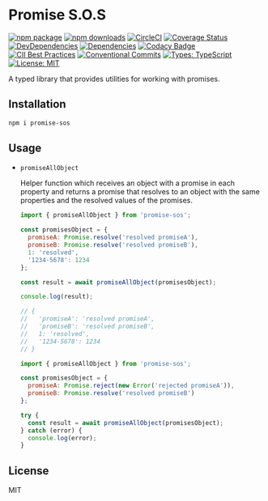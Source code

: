 # Promise S.O.S

[![npm package](https://img.shields.io/npm/v/promise-sos/latest.svg)](https://www.npmjs.com/package/promise-sos)
[![npm downloads](https://img.shields.io/npm/dm/promise-sos.svg)](https://www.npmjs.com/package/promise-sos)
[![CircleCI](https://img.shields.io/circleci/project/github/iarroyo5/promise-sos/master.svg)](https://circleci.com/gh/iarroyo5/promise-sos)
[![Coverage Status](https://img.shields.io/codecov/c/github/iarroyo5/promise-sos/master.svg)](https://codecov.io/gh/iarroyo5/promise-sos/branch/master)
[![DevDependencies](https://img.shields.io/david/dev/iarroyo5/promise-sos.svg)](https://david-dm.org/iarroyo5/promise-sos?type=dev)
[![Dependencies](https://img.shields.io/david/iarroyo5/promise-sos.svg)](https://david-dm.org/iarroyo5/promise-sos)
[![Codacy Badge](https://api.codacy.com/project/badge/Grade/2fad4dc0c7584ec0bf64a1db58ced5f7)](https://www.codacy.com/app/iarroyo/promise-sos?utm_source=github.com&amp;utm_medium=referral&amp;utm_content=iarroyo5/promise-sos&amp;utm_campaign=Badge_Grade)
[![CII Best Practices](https://bestpractices.coreinfrastructure.org/projects/2502/badge)](https://bestpractices.coreinfrastructure.org/projects/2502)
[![Conventional Commits](https://img.shields.io/badge/Conventional%20Commits-1.0.0-yellow.svg)](https://conventionalcommits.org)
[![Types: TypeScript](https://img.shields.io/npm/types/typescript.svg)](https://www.typescriptlang.org/)
[![License: MIT](https://img.shields.io/badge/License-MIT-blue.svg)](https://opensource.org/licenses/MIT)

A typed library that provides utilities for working with promises.

## Installation

```sh
npm i promise-sos
```

## Usage

- `promiseAllObject`

  Helper function which receives an object with a promise in each property and returns a promise that resolves to an object with the same properties and the resolved values of the promises.

  ```js
  import { promiseAllObject } from 'promise-sos';

  const promisesObject = {
    promiseA: Promise.resolve('resolved promiseA'),
    promiseB: Promise.resolve('resolved promiseB'),
    1: 'resolved',
    '1234-5678': 1234
  };

  const result = await promiseAllObject(promisesObject);

  console.log(result);

  // {
  //   'promiseA': 'resolved promiseA',
  //   'promiseB': 'resolved promiseB',
  //   1: 'resolved',
  //   '1234-5678': 1234
  // }
  ```

  ```js
  import { promiseAllObject } from 'promise-sos';

  const promisesObject = {
    promiseA: Promise.reject(new Error('rejected promiseA')),
    promiseB: Promise.resolve('resolved promiseB')
  };

  try {
    const result = await promiseAllObject(promisesObject);
  } catch (error) {
    console.log(error);
  }
  ```

## License

MIT
